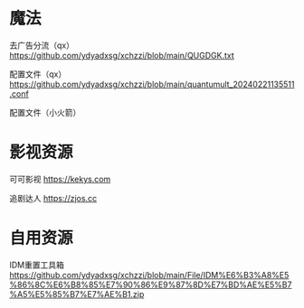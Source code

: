 # 魔法
  去广告分流（qx） https://github.com/ydyadxsg/xchzzi/blob/main/QUGDGK.txt

  配置文件（qx） https://github.com/ydyadxsg/xchzzi/blob/main/quantumult_20240221135511.conf

  配置文件（小火箭）

# 影视资源
  可可影视 https://kekys.com

  追剧达人 https://zjos.cc


# 自用资源
IDM重置工具箱 https://github.com/ydyadxsg/xchzzi/blob/main/File/IDM%E6%B3%A8%E5%86%8C%E6%B8%85%E7%90%86%E9%87%8D%E7%BD%AE%E5%B7%A5%E5%85%B7%E7%AE%B1.zip
